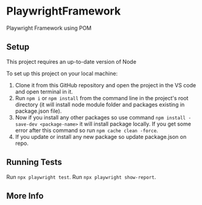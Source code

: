 # PlaywrightFramework
Playwright Framework using POM

## Setup
This project requires an up-to-date version of Node

To set up this project on your local machine:
1. Clone it from this GitHub repository and open the project in the VS code and open terminal in it.
2. Run `npm i` or `npm install` from the command line in the project's root directory (it will install node module folder and packages existing in package.json file).
3. Now if you install any other packages so use command `npm install -save-dev <package-name>` it will install package locally. If you get some error after this command so run `npm cache clean -force`.
4. If you update or install any new package so update package.json on repo.

## Running Tests

Run `npx playwright test`.
Run `npx playwright show-report`.

## More Info